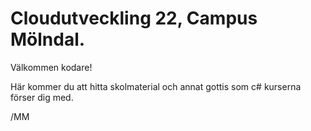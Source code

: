 # Cloudutveckling 22, Campus Mölndal.

Välkommen kodare!

Här kommer du att hitta skolmaterial och annat gottis som c# kurserna förser dig med.

/MM

